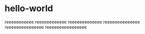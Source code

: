 # hello-world
reeeeeeeeeee
reeeeeeeeeeee
reeeeeeeeeeeee
reeeeeeeeeeeeee
reeeeeeeeeeeeeee
reeeeeeeeeeeeeeee
